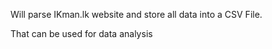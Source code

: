 Will parse IKman.lk website and store all data into a CSV File.

That can be used for data analysis
